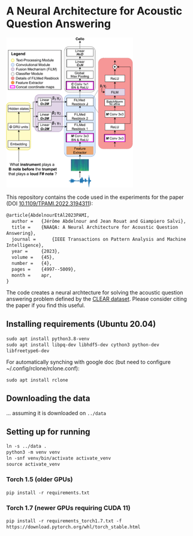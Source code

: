 # A Neural Architecture for Acoustic Question Answering

<img alt="NAAQA Architecture" height="400px" src="images/NAAQA_architecture.gif"/>

This repository contains the code used in the experiments for the paper (DOI [10.1109/TPAMI.2022.3194311](https://doi.org/10.1109/TPAMI.2022.3194311)):
```
@article{AbdelnourEtAl2023PAMI,
  author = 	 {Jérôme Abdelnour and Jean Rouat and Giampiero Salvi},
  title = 	 {NAAQA: A Neural Architecture for Acoustic Question Answering},
  journal = 	 {IEEE Transactions on Pattern Analysis and Machine Intelligence},
  year = 	 {2023},
  volume = 	 {45},
  number = 	 {4},
  pages = 	 {4997--5009},
  month = 	 apr,
}
```
The code creates a neural archtecture for solving the acoustic question answering problem defined by the [CLEAR dataset](https://github.com/J3rome/CLEAR-AQA-Dataset-Generator).
Please consider citing the paper if you find this useful.

## Installing requirements (Ubuntu 20.04)
```
sudo apt install python3.8-venv
sudo apt install libpq-dev libhdf5-dev cython3 python-dev libfreetype6-dev
```

For automatically synching with google doc (but need to configure ~/.config/rclone/rclone.conf):
```
sudo apt install rclone
```

## Downloading the data
... assuming it is downloaded on `../data`

## Setting up for running
```
ln -s ../data .
python3 -m venv venv
ln -snf venv/bin/activate activate_venv
source activate_venv
```

### Torch 1.5 (older GPUs)
```
pip install -r requirements.txt
```

### Torch 1.7 (newer GPUs requiring CUDA 11)
```
pip install -r requirements_torch1.7.txt -f https://download.pytorch.org/whl/torch_stable.html
```
